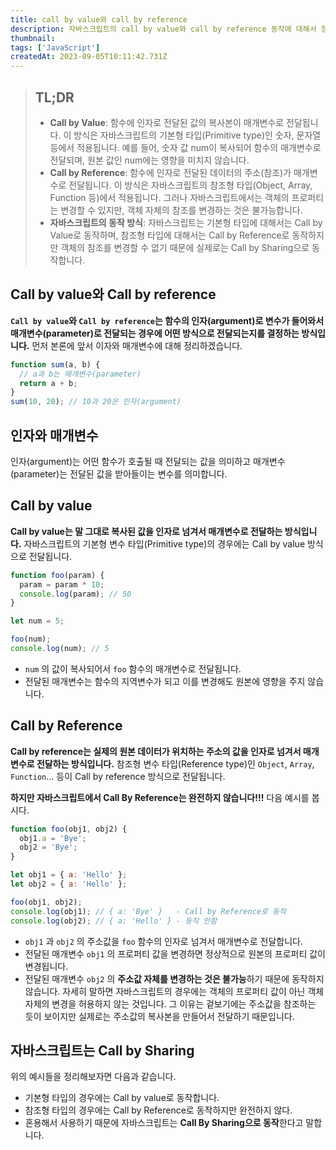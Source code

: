 ```yaml
---
title: call by value와 call by reference
description: 자바스크립트의 call by value와 call by reference 동작에 대해서 정리합니다.
thumbnail:
tags: ['JavaScript']
createdAt: 2023-09-05T10:11:42.731Z
---
```


> ## TL;DR
>
> - **Call by Value**: 함수에 인자로 전달된 값의 복사본이 매개변수로 전달됩니다. 이 방식은 자바스크립트의 기본형 타입(Primitive type)인 숫자, 문자열 등에서 적용됩니다. 예를 들어, 숫자 값 num이 복사되어 함수의 매개변수로 전달되며, 원본 값인 num에는 영향을 미치지 않습니다.
> - **Call by Reference**: 함수에 인자로 전달된 데이터의 주소(참조)가 매개변수로 전달됩니다. 이 방식은 자바스크립트의 참조형 타입(Object, Array, Function 등)에서 적용됩니다. 그러나 자바스크립트에서는 객체의 프로퍼티는 변경할 수 있지만, 객체 자체의 참조를 변경하는 것은 불가능합니다.
> - **자바스크립트의 동작 방식**: 자바스크립트는 기본형 타입에 대해서는 Call by Value로 동작하며, 참조형 타입에 대해서는 Call by Reference로 동작하지만 객체의 참조를 변경할 수 없기 때문에 실제로는 Call by Sharing으로 동작합니다.

## Call by value와 Call by reference

**`Call by value`와 `Call by reference`는 함수의 인자(argument)로 변수가 들어와서 매개변수(parameter)로 전달되는 경우에 어떤 방식으로 전달되는지를 결정하는 방식입니다.** 먼저 본론에 앞서 이자와 매개변수에 대해 정리하겠습니다.

```js
function sum(a, b) {
  // a과 b는 매개변수(parameter)
  return a + b;
}
sum(10, 20); // 10과 20은 인자(argument)
```

## 인자와 매개변수

인자(argument)는 어떤 함수가 호출될 때 전달되는 값을 의미하고 매개변수(parameter)는 전달된 값을 받아들이는 변수를 의미합니다.

## Call by value

**Call by value는 말 그대로 복사된 값을 인자로 넘겨서 매개변수로 전달하는 방식입니다.** 자바스크립트의 기본형 변수 타입(Primitive type)의 경우에는 Call by value 방식으로 전달됩니다.

```js
function foo(param) {
  param = param * 10;
  console.log(param); // 50
}

let num = 5;

foo(num);
console.log(num); // 5
```

- `num` 의 값이 복사되어서 `foo` 함수의 매개변수로 전달됩니다.
- 전달된 매개변수는 함수의 지역변수가 되고 이를 변경해도 원본에 영향을 주지 않습니다.

## Call by Reference

**Call by reference는 실제의 원본 데이터가 위치하는 주소의 값을 인자로 넘겨서 매개변수로 전달하는 방식입니다.** 참조형 변수 타입(Reference type)인 `Object`, `Array`, `Function`... 등이 Call by reference 방식으로 전달됩니다.

**하지만 자바스크립트에서 Call By Reference는 완전하지 않습니다!!!** 다음 예시를 봅시다.

```js
function foo(obj1, obj2) {
  obj1.a = 'Bye';
  obj2 = 'Bye';
}

let obj1 = { a: 'Hello' };
let obj2 = { a: 'Hello' };

foo(obj1, obj2);
console.log(obj1); // { a: 'Bye' }   - Call by Reference로 동작
console.log(obj2); // { a: 'Hello' } - 동작 안함
```

- `obj1` 과 `obj2` 의 주소값을 `foo` 함수의 인자로 넘겨서 매개변수로 전달합니다.
- 전달된 매개변수 `obj1` 의 프로퍼티 값을 변경하면 정상적으로 원본의 프로퍼티 값이 변경됩니다.
- 전달된 매개변수 `obj2` 의 **주소값 자체를 변경하는 것은 불가능**하기 때문에 동작하지 않습니다. 자세히 말하면 자바스크립트의 경우에는 객체의 프로퍼티 값이 아닌 객체 자체의 변경을 허용하지 않는 것입니다. 그 이유는 겉보기에는 주소값을 참조하는 듯이 보이지만 실제로는 주소값의 복사본을 만들어서 전달하기 때문입니다.

## 자바스크립트는 Call by Sharing

위의 예시들을 정리해보자면 다음과 같습니다.

- 기본형 타입의 경우에는 Call by value로 동작합니다.
- 참조형 타입의 경우에는 Call by Reference로 동작하지만 완전하지 않다.
- 혼용해서 사용하기 때문에 자바스크립트는 **Call By Sharing으로 동작**한다고 말합니다.
